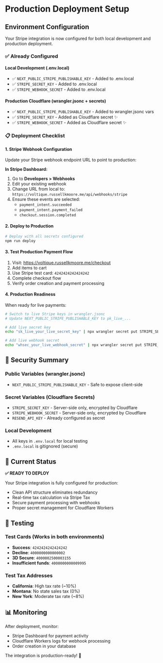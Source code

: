# Production Deployment Setup

## Environment Configuration

Your Stripe integration is now configured for both local development and production deployment.

### ✅ **Already Configured**

#### **Local Development (.env.local)**
- ✅ `NEXT_PUBLIC_STRIPE_PUBLISHABLE_KEY` - Added to .env.local
- ✅ `STRIPE_SECRET_KEY` - Added to .env.local  
- ✅ `STRIPE_WEBHOOK_SECRET` - Added to .env.local

#### **Production Cloudflare (wrangler.jsonc + secrets)**
- ✅ `NEXT_PUBLIC_STRIPE_PUBLISHABLE_KEY` - Added to wrangler.jsonc vars
- ✅ `STRIPE_SECRET_KEY` - Added as Cloudflare secret ✨
- ✅ `STRIPE_WEBHOOK_SECRET` - Added as Cloudflare secret ✨

### 📋 **Deployment Checklist**

#### **1. Stripe Webhook Configuration**
Update your Stripe webhook endpoint URL to point to production:

**In Stripe Dashboard:**
1. Go to **Developers > Webhooks**
2. Edit your existing webhook
3. Change URL from local to: `https://voltique.russellkmoore.me/api/webhooks/stripe`
4. Ensure these events are selected:
   - `payment_intent.succeeded`
   - `payment_intent.payment_failed`
   - `checkout.session.completed`

#### **2. Deploy to Production**
```bash
# Deploy with all secrets configured
npm run deploy
```

#### **3. Test Production Payment Flow**
1. Visit: https://voltique.russellkmoore.me/checkout
2. Add items to cart
3. Use Stripe test card: `4242424242424242`
4. Complete checkout flow
5. Verify order creation and payment processing

#### **4. Production Readiness**
When ready for live payments:

```bash
# Switch to live Stripe keys in wrangler.jsonc
# Update NEXT_PUBLIC_STRIPE_PUBLISHABLE_KEY to pk_live_...

# Add live secret key
echo "sk_live_your_live_secret_key" | npx wrangler secret put STRIPE_SECRET_KEY

# Add live webhook secret  
echo "whsec_your_live_webhook_secret" | npx wrangler secret put STRIPE_WEBHOOK_SECRET
```

## 🔐 **Security Summary**

### **Public Variables (wrangler.jsonc)**
- `NEXT_PUBLIC_STRIPE_PUBLISHABLE_KEY` - Safe to expose client-side

### **Secret Variables (Cloudflare Secrets)**
- `STRIPE_SECRET_KEY` - Server-side only, encrypted by Cloudflare
- `STRIPE_WEBHOOK_SECRET` - Server-side only, encrypted by Cloudflare
- `RESEND_API_KEY` - Already configured as secret

### **Local Development**
- All keys in `.env.local` for local testing
- `.env.local` is gitignored (secure)

## 🚀 **Current Status**

**✅ READY TO DEPLOY**

Your Stripe integration is fully configured for production:
- Clean API structure eliminates redundancy
- Real-time tax calculation via Stripe Tax
- Secure payment processing with webhooks
- Proper secret management for Cloudflare Workers

## 🧪 **Testing**

### **Test Cards (Works in both environments)**
- **Success**: `4242424242424242`
- **Decline**: `4000000000000002` 
- **3D Secure**: `4000002500003155`
- **Insufficient funds**: `4000000000009995`

### **Test Tax Addresses**
- **California**: High tax rate (~10%)
- **Montana**: No state sales tax (0%)
- **New York**: Moderate tax rate (~8%)

## 📊 **Monitoring**

After deployment, monitor:
- Stripe Dashboard for payment activity
- Cloudflare Workers logs for webhook processing
- Order creation in your database

The integration is production-ready! 🎉